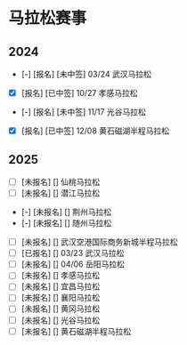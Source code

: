 # 马拉松赛事

## 2024

- [-] [报名] [未中签] 03/24 武汉马拉松
- [x] [报名] [已中签]   10/27 孝感马拉松
- [-] [报名] [未中签] 11/17 光谷马拉松
- [x] [报名] [已中签]   12/08 黄石磁湖半程马拉松

## 2025

- [ ] [未报名] [] 仙桃马拉松
- [ ] [未报名] [] 潜江马拉松
- [-] [未报名] [] 荆州马拉松
- [-] [未报名] [] 随州马拉松
- [ ] [未报名] [] 武汉空港国际商务新城半程马拉松
- [ ] [已报名] [] 03/23 武汉马拉松
- [ ] [未报名] [] 04/06 岳阳马拉松
- [ ] [未报名] [] 孝感马拉松
- [ ] [未报名] [] 宜昌马拉松
- [ ] [未报名] [] 襄阳马拉松
- [ ] [未报名] [] 黄冈马拉松
- [ ] [未报名] [] 光谷马拉松
- [ ] [未报名] [] 黄石磁湖半程马拉松
